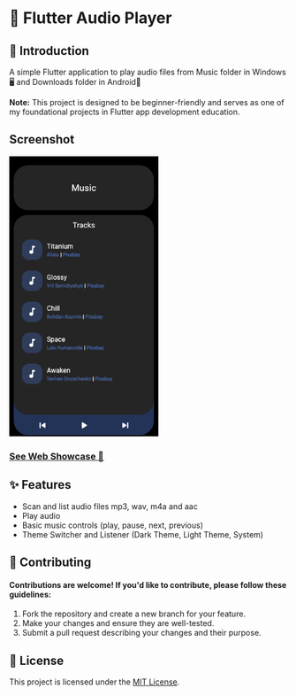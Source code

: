 # 🎵 Flutter Audio Player

## 🌟 Introduction

A simple Flutter application to play audio files from Music folder in Windows 🖥️ and Downloads folder in Android📱

**Note:** This project is designed to be beginner-friendly and serves as one of my foundational projects in Flutter app development education.

## Screenshot

[<img src="assets/Screenshots/dark.png" width="270" alt="App UI in Dark Theme" />](https://tonygnk.github.io/flutter-audio-player/)

### [See Web Showcase 🎉](https://tonygnk.github.io/flutter-audio-player/)

## ✨ Features

-   Scan and list audio files mp3, wav, m4a and aac
-   Play audio
-   Basic music controls (play, pause, next, previous)
-   Theme Switcher and Listener (Dark Theme, Light Theme, System)

## 🤝 Contributing

#### Contributions are welcome! If you'd like to contribute, please follow these guidelines:

1. Fork the repository and create a new branch for your feature.
2. Make your changes and ensure they are well-tested.
3. Submit a pull request describing your changes and their purpose.

## 📄 License

This project is licensed under the [MIT License](LICENSE).
